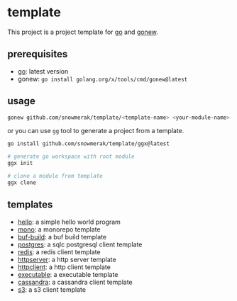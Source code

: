 # template

This project is a project template for [go](https://golang.org/) and [gonew](https://golang.org/x/tools/cmd/gonew).

## prerequisites

- [go](https://golang.org/): latest version
- gonew: `go install golang.org/x/tools/cmd/gonew@latest`

## usage

```sh
gonew github.com/snowmerak/template/<template-name> <your-module-name>
```

or you can use `gg` tool to generate a project from a template.

```sh
go install github.com/snowmerak/template/ggx@latest
```

```sh
# generate go workspace with root module
ggx init

# clone a module from template
ggx clone
```

## templates

- [hello](./hello): a simple hello world program
- [mono](./mono): a monorepo template
- [buf-build](./bufbuild): a buf build template
- [postgres](./postgres): a sqlc postgresql client template
- [redis](./redis): a redis client template
- [httpserver](./gin): a http server template
- [httpclient](./httpclient): a http client template
- [executable](./executable): a executable template
- [cassandra](./cassandra): a cassandra client template
- [s3](./s3): a s3 client template
